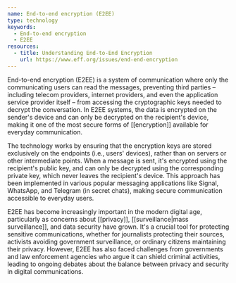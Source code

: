 ```yaml
---
name: End-to-end encryption (E2EE)
type: technology
keywords:
  - End-to-end encryption
  - E2EE
resources:
  - title: Understanding End-to-End Encryption
    url: https://www.eff.org/issues/end-end-encryption
---
```


End-to-end encryption (E2EE) is a system of communication where only the communicating users can read the messages, preventing third parties – including telecom providers, internet providers, and even the application service provider itself – from accessing the cryptographic keys needed to decrypt the conversation. In E2EE systems, the data is encrypted on the sender's device and can only be decrypted on the recipient's device, making it one of the most secure forms of [[encryption]] available for everyday communication.

The technology works by ensuring that the encryption keys are stored exclusively on the endpoints (i.e., users' devices), rather than on servers or other intermediate points. When a message is sent, it's encrypted using the recipient's public key, and can only be decrypted using the corresponding private key, which never leaves the recipient's device. This approach has been implemented in various popular messaging applications like Signal, WhatsApp, and Telegram (in secret chats), making secure communication accessible to everyday users.

E2EE has become increasingly important in the modern digital age, particularly as concerns about [[privacy]], [[surveillance|mass surveillance]], and data security have grown. It's a crucial tool for protecting sensitive communications, whether for journalists protecting their sources, activists avoiding government surveillance, or ordinary citizens maintaining their privacy. However, E2EE has also faced challenges from governments and law enforcement agencies who argue it can shield criminal activities, leading to ongoing debates about the balance between privacy and security in digital communications.
